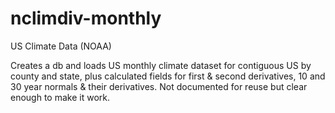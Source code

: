 # nclimdiv-monthly
US Climate Data (NOAA)

Creates a db and loads US monthly climate dataset for contiguous US by county and state, plus calculated fields for first & second derivatives, 10 and 30 year normals & their derivatives. Not documented for reuse but clear enough to make it work.

